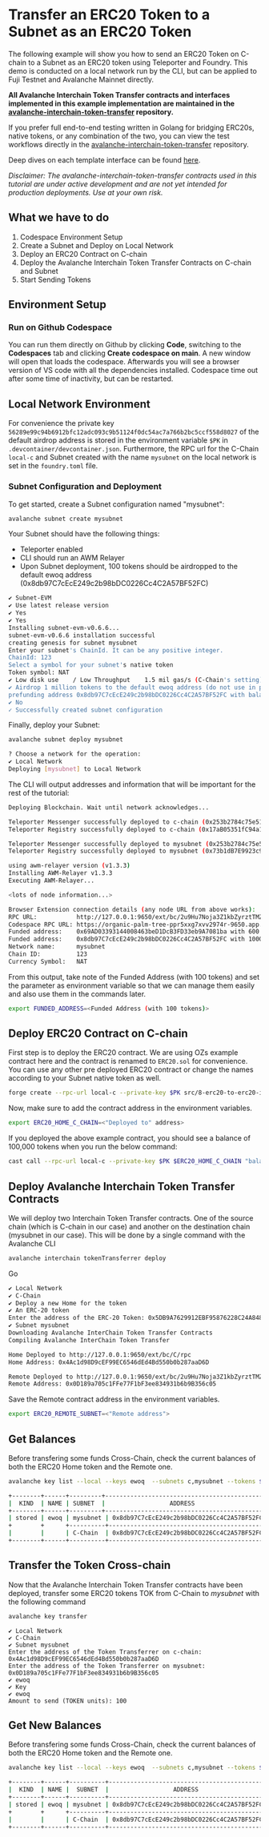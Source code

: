 # Transfer an ERC20 Token to a Subnet as an ERC20 Token

The following example will show you how to send an ERC20 Token on C-chain to a Subnet as an ERC20 token using Teleporter and Foundry. This demo is conducted on a local network run by the CLI, but can be applied to Fuji Testnet and Avalanche Mainnet directly.

**All Avalanche Interchain Token Transfer contracts and interfaces implemented in this example implementation are maintained in the [avalanche-interchain-token-transfer](https://github.com/ava-labs/avalanche-interchain-token-transfer/tree/main/contracts/src) repository.**

If you prefer full end-to-end testing written in Golang for bridging ERC20s, native tokens, or any combination of the two, you can view the test workflows directly in the [avalanche-interchain-token-transfer](https://github.com/ava-labs/avalanche-interchain-token-transfer/tree/main/tests/flows) repository.

Deep dives on each template interface can be found [here](https://github.com/ava-labs/avalanche-interchain-token-transfer/blob/main/contracts/README.md).

_Disclaimer: The avalanche-interchain-token-transfer contracts used in this tutorial are under active development and are not yet intended for production deployments. Use at your own risk._

## What we have to do

1. Codespace Environment Setup
2. Create a Subnet and Deploy on Local Network
3. Deploy an ERC20 Contract on C-chain
4. Deploy the Avalanche Interchain Token Transfer Contracts on C-chain and Subnet
5. Start Sending Tokens

## Environment Setup

### Run on Github Codespace

You can run them directly on Github by clicking **Code**, switching to the **Codespaces** tab and clicking **Create codespace on main**. A new window will open that loads the codespace. Afterwards you will see a browser version of VS code with all the dependencies installed. Codespace time out after some time of inactivity, but can be restarted.

## Local Network Environment

For convenience the private key `56289e99c94b6912bfc12adc093c9b51124f0dc54ac7a766b2bc5ccf558d8027` of the default airdrop address is stored in the environment variable `$PK` in `.devcontainer/devcontainer.json`. Furthermore, the RPC url for the C-Chain `local-c` and Subnet created with the name `mysubnet` on the local network is set in the `foundry.toml` file.

### Subnet Configuration and Deployment

To get started, create a Subnet configuration named "mysubnet":

```bash
avalanche subnet create mysubnet
```

Your Subnet should have the following things:

- Teleporter enabled
- CLI should run an AWM Relayer
- Upon Subnet deployment, 100 tokens should be airdropped to the default ewoq address (0x8db97C7cEcE249c2b98bDC0226Cc4C2A57BF52FC)

```bash
✔ Subnet-EVM
✔ Use latest release version
✔ Yes
✔ Yes
Installing subnet-evm-v0.6.6...
subnet-evm-v0.6.6 installation successful
creating genesis for subnet mysubnet
Enter your subnet's ChainId. It can be any positive integer.
ChainId: 123
Select a symbol for your subnet's native token
Token symbol: NAT
✔ Low disk use    / Low Throughput    1.5 mil gas/s (C-Chain's setting)
✔ Airdrop 1 million tokens to the default ewoq address (do not use in production)
prefunding address 0x8db97C7cEcE249c2b98bDC0226Cc4C2A57BF52FC with balance 1000000000000000000000000
✔ No
✓ Successfully created subnet configuration
```

Finally, deploy your Subnet:

```bash
avalanche subnet deploy mysubnet
```

```bash
? Choose a network for the operation:
✔ Local Network
Deploying [mysubnet] to Local Network
```

The CLI will output addresses and information that will be important for the rest of the tutorial:

```bash
Deploying Blockchain. Wait until network acknowledges...

Teleporter Messenger successfully deployed to c-chain (0x253b2784c75e510dD0fF1da844684a1aC0aa5fcf)
Teleporter Registry successfully deployed to c-chain (0x17aB05351fC94a1a67Bf3f56DdbB941aE6c63E25)

Teleporter Messenger successfully deployed to mysubnet (0x253b2784c75e510dD0fF1da844684a1aC0aa5fcf)
Teleporter Registry successfully deployed to mysubnet (0x73b1dB7E9923c9d8fd643ff381e74dd9618EA1a5)

using awm-relayer version (v1.3.3)
Installing AWM-Relayer v1.3.3
Executing AWM-Relayer...

<lots of node information...>

Browser Extension connection details (any node URL from above works):
RPC URL:           http://127.0.0.1:9650/ext/bc/2u9Hu7Noja3Z1kbZyrztTMZcDeqb6acwyPyqP4BbVDjoT8ZaYc/rpc
Codespace RPC URL: https://organic-palm-tree-ppr5xxg7xvv2974r-9650.app.github.dev/ext/bc/2u9Hu7Noja3Z1kbZyrztTMZcDeqb6acwyPyqP4BbVDjoT8ZaYc/rpc
Funded address:    0x69AD03393144008463beD1DcB3FD33eb9A7081ba with 600 (10^18)
Funded address:    0x8db97C7cEcE249c2b98bDC0226Cc4C2A57BF52FC with 1000000 (10^18) - private key: 56289e99c94b6912bfc12adc093c9b51124f0dc54ac7a766b2bc5ccf558d8027
Network name:      mysubnet
Chain ID:          123
Currency Symbol:   NAT
```

From this output, take note of the Funded Address (with 100 tokens) and set the parameter as environment variable so that we can manage them easily and also use them in the commands later.

```bash
export FUNDED_ADDRESS=<Funded Address (with 100 tokens)>
```

## Deploy ERC20 Contract on C-chain

First step is to deploy the ERC20 contract. We are using OZs example contract here and the contract is renamed to `ERC20.sol` for convenience. You can use any other pre deployed ERC20 contract or change the names according to your Subnet native token as well.

```bash
forge create --rpc-url local-c --private-key $PK src/8-erc20-to-erc20-interchain-token-transfer/ERC20.sol:TOK
```

Now, make sure to add the contract address in the environment variables.

```bash
export ERC20_HOME_C_CHAIN=<"Deployed to" address>
```

If you deployed the above example contract, you should see a balance of 100,000 tokens when you run the below command:

```bash
cast call --rpc-url local-c --private-key $PK $ERC20_HOME_C_CHAIN "balanceOf(address)(uint)" $FUNDED_ADDRESS
```

## Deploy Avalanche Interchain Token Transfer Contracts

We will deploy two Interchain Token Transfer contracts. One of the source chain (which is C-chain in our case) and another on the destination chain (mysubnet in our case). This will be done by a single command with the Avalanche CLI

```bash
avalanche interchain tokenTransferrer deploy
```
Go

```bash
✔ Local Network
✔ C-Chain
✔ Deploy a new Home for the token
✔ An ERC-20 token
Enter the address of the ERC-20 Token: 0x5DB9A7629912EBF95876228C24A848de0bfB43A9
✔ Subnet mysubnet
Downloading Avalanche InterChain Token Transfer Contracts
Compiling Avalanche InterChain Token Transfer

Home Deployed to http://127.0.0.1:9650/ext/bc/C/rpc
Home Address: 0x4Ac1d98D9cEF99EC6546dEd4Bd550b0b287aaD6D

Remote Deployed to http://127.0.0.1:9650/ext/bc/2u9Hu7Noja3Z1kbZyrztTMZcDeqb6acwyPyqP4BbVDjoT8ZaYc/rpc
Remote Address: 0x0D189a705c1FFe77F1bF3ee834931b6b9B356c05
```

Save the Remote contract address in the environment variables.

```bash
export ERC20_REMOTE_SUBNET=<"Remote address">
```

## Get Balances

Before transfering some funds Cross-Chain, check the current balances of both the ERC20 Home token and the Remote one. 

```bash
avalanche key list --local --keys ewoq  --subnets c,mysubnet --tokens $ERC20_HOME_C_CHAIN,$ERC20_REMOTE_SUBNET
```

```bash
+--------+------+---------+--------------------------------------------+---------------+------------------+---------------+
|  KIND  | NAME | SUBNET  |                  ADDRESS                   |     TOKEN     |     BALANCE      |    NETWORK    |
+--------+------+---------+--------------------------------------------+---------------+------------------+---------------+
| stored | ewoq | mysubnet | 0x8db97C7cEcE249c2b98bDC0226Cc4C2A57BF52FC | TOK (0x0D18.)|               0  | Local Network |
+        +      +----------+--------------------------------------------+---------------+-----------------+---------------+
|        |      | C-Chain  | 0x8db97C7cEcE249c2b98bDC0226Cc4C2A57BF52FC | TOK (0x5DB9.)| 100000.000000000 | Local Network |
+--------+------+----------+--------------------------------------------+---------------+-----------------+---------------+
```

## Transfer the Token Cross-chain

Now that the Avalanche Interchain Token Transfer contracts have been deployed, transfer some ERC20 tokens TOK from C-Chain to _mysubnet_ with the following command

```bash
avalanche key transfer
```

```
✔ Local Network
✔ C-Chain
✔ Subnet mysubnet
Enter the address of the Token Transferrer on c-chain: 0x4Ac1d98D9cEF99EC6546dEd4Bd550b0b287aaD6D
Enter the address of the Token Transferrer on mysubnet: 0x0D189a705c1FFe77F1bF3ee834931b6b9B356c05
✔ ewoq
✔ Key
✔ ewoq
Amount to send (TOKEN units): 100
```

## Get New Balances

Before transfering some funds Cross-Chain, check the current balances of both the ERC20 Home token and the Remote one. 

```bash
avalanche key list --local --keys ewoq  --subnets c,mysubnet --tokens $ERC20_HOME_C_CHAIN,$ERC20_REMOTE_SUBNET
```

```bash
+--------+------+----------+--------------------------------------------+---------------+-----------------+---------------+
|  KIND  | NAME |  SUBNET  |                  ADDRESS                   |     TOKEN     |     BALANCE     |    NETWORK    |
+--------+------+----------+--------------------------------------------+---------------+-----------------+---------------+
| stored | ewoq | mysubnet | 0x8db97C7cEcE249c2b98bDC0226Cc4C2A57BF52FC | TOK (0x0D18.) |   100.000000000 | Local Network |
+        +      +----------+--------------------------------------------+---------------+-----------------+---------------+
|        |      | C-Chain  | 0x8db97C7cEcE249c2b98bDC0226Cc4C2A57BF52FC | TOK (0x5DB9.) | 99900.000000000 | Local Network |
+--------+------+----------+--------------------------------------------+---------------+-----------------+---------------+
```
